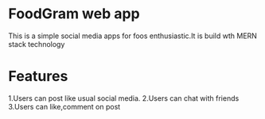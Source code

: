 # FoodGram web app
This is a simple social media apps for foos enthusiastic.It is build wth MERN stack technology

# Features
1.Users can post like usual social media.
2.Users can chat with friends
3.Users can like,comment on post